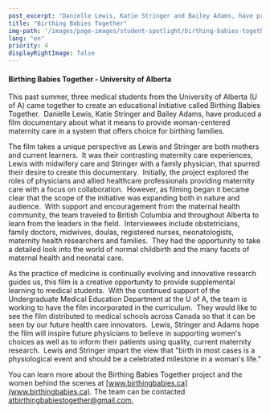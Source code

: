 ```yaml
---
post_excerpt: "Danielle Lewis, Katie Stringer and Bailey Adams, have produced a film documentary about what it means to provide woman-centered maternity care in a system that offers choice for birthing families"
title: "Birthing Babies Together"
img-path: '/images/page-images/student-spotlight/birthing-babies-together.png'
lang: "en"
priority: 4
displayRightImage: false
---
```

#### **Birthing Babies Together - University of Alberta**

This past summer, three medical students from the University of Alberta (U of A) came together to create an educational initiative called Birthing Babies Together.  Danielle Lewis, Katie Stringer and Bailey Adams, have produced a film documentary about what it means to provide woman-centered maternity care in a system that offers choice for birthing families.

The film takes a unique perspective as Lewis and Stringer are both mothers and current learners.  It was their contrasting maternity care experiences, Lewis with midwifery care and Stringer with a family physician, that spurred their desire to create this documentary.  Initially, the project explored the roles of physicians and allied healthcare professionals providing maternity care with a focus on collaboration.  However, as filming began it became clear that the scope of the initiative was expanding both in nature and audience.  With support and encouragement from the maternal health community, the team traveled to British Columbia and throughout Alberta to learn from the leaders in the field.  Interviewees include obstetricians, family doctors, midwives, doulas, registered nurses, neonatologists, maternity health researchers and families.  They had the opportunity to take a detailed look into the world of normal childbirth and the many facets of maternal health and neonatal care.

As the practice of medicine is continually evolving and innovative research guides us, this film is a creative opportunity to provide supplemental learning to medical students.  With the continued support of the Undergraduate Medical Education Department at the U of A, the team is working to have the film incorporated in the curriculum.  They would like to see the film distributed to medical schools across Canada so that it can be seen by our future health care innovators.  Lewis, Stringer and Adams hope the film will inspire future physicians to believe in supporting women's choices as well as to inform their patients using quality, current maternity research.  Lewis and Stringer impart the view that "birth in most cases is a physiological event and should be a celebrated milestone in a woman's life."

You can learn more about the Birthing Babies Together project and the women behind the scenes at [www.birthingbabies.ca](www.birthingbabies.ca). The team can be contacted [atbirthingbabiestogether@gmail.com.](javascript:void(location.href='mailto:'+String.fromCharCode(97,116,98,105,114,116,104,105,110,103,98,97,98,105,101,115,116,111,103,101,116,104,101,114,64,103,109,97,105,108,46,99,111,109)))
